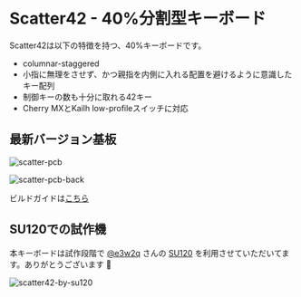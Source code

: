 # Scatter42 - 40%分割型キーボード
Scatter42は以下の特徴を持つ、40%キーボードです。

- columnar-staggered
- 小指に無理をさせず、かつ親指を内側に入れる配置を避けるように意識したキー配列
- 制御キーの数も十分に取れる42キー
- Cherry MXとKailh low-profileスイッチに対応

## 最新バージョン基板
![scatter-pcb](https://user-images.githubusercontent.com/15024038/99071573-bcd19880-25f5-11eb-8a8a-11b450efe0c9.png)

![scatter-pcb-back](https://user-images.githubusercontent.com/15024038/99071579-be9b5c00-25f5-11eb-9be5-e315bb955328.png)

ビルドガイドは[こちら](https://github.com/bbrfkr/keyboards/blob/v1.2.0/scatter42/BUILDGUIDE.md)

## SU120での試作機
本キーボードは試作段階で [@e3w2q](https://github.com/e3w2q) さんの [SU120](https://e3w2q.github.io/9/) を利用させていただいてます。ありがとうございます :bow:

![scatter42-by-su120](https://user-images.githubusercontent.com/15024038/96366052-2047e200-1180-11eb-83e5-8532de249ae0.jpg)
